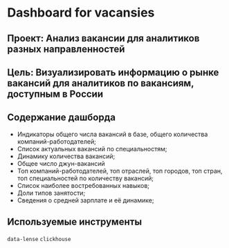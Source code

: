 # Dashboard for vacansies
## Проект: Анализ вакансии для аналитиков разных направленностей
## Цель: Визуализировать информацию о рынке вакансий для аналитиков по вакансиям, доступным в России
## Содержание дашборда 
- Индикаторы общего числа вакансий в базе, общего количества компаний-работодателей;
- Список актуальных вакансий по специальностям;
- Динамику количества вакансий;
- Общее число джун-вакансий
- Топ компаний-работодателей, топ отраслей, топ городов, топ стран, топ специальностей по количеству вакансий;
- Список наиболее востребованных навыков;
- Доли типов занятости;
- Сведения о cредней зарплате и её динамике;

## Используемые инструменты
`data-lense` `clickhouse`
